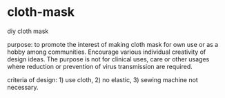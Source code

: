 # cloth-mask
diy cloth mask

purpose:  to promote the interest of making cloth mask for own use or as a hobby among communities.  Encourage various individual creativity of design ideas.   The purpose is not for clinical uses, care or other usages where reduction or prevention of virus transmission are required. 

criteria of design:  1) use cloth, 2) no elastic, 3) sewing machine not necessary.  
